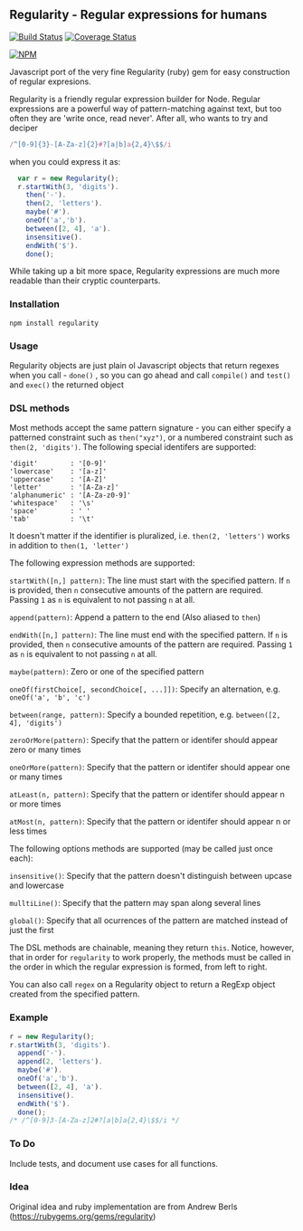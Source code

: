 ## Regularity - Regular expressions for humans
[![Build Status](https://travis-ci.org/angelsanz/regularity.svg?branch=master)](https://travis-ci.org/angelsanz/regularity)
[![Coverage Status](https://coveralls.io/repos/angelsanz/regularity/badge.svg?branch=master)](https://coveralls.io/r/angelsanz/regularity?branch=master)

[![NPM](https://nodei.co/npm/regularity.png?downloads=true&stars=true)](https://nodei.co/npm/regularity/)

Javascript port of the very fine Regularity (ruby) gem for easy construction of regular expresions.

Regularity is a friendly regular expression builder for Node. Regular expressions are a powerful way of pattern-matching against text, but too often they are 'write once, read never'. After all, who wants to try and deciper

```javascript
/^[0-9]{3}-[A-Za-z]{2}#?[a|b]a{2,4}\$$/i
```

when you could express it as:

```javascript
  var r = new Regularity();
  r.startWith(3, 'digits').
    then('-').
    then(2, 'letters').
    maybe('#').
    oneOf('a','b').
    between([2, 4], 'a').
    insensitive().
    endWith('$').
    done();
```

While taking up a bit more space, Regularity expressions are much more readable than their cryptic counterparts.

### Installation

```
npm install regularity
```

### Usage

Regularity objects are just plain ol Javascript objects that return regexes when you call - `done()` ,
  so you can go ahead and call `compile()` and `test()` and `exec()` the returned object

### DSL methods

Most methods accept the same pattern signature - you can either specify a patterned constraint such as `then("xyz")`,
or a numbered constraint such as `then(2, 'digits')`. The following special identifers are supported:

```
'digit'        : '[0-9]'
'lowercase'    : '[a-z]'
'uppercase'    : '[A-Z]'
'letter'       : '[A-Za-z]'
'alphanumeric' : '[A-Za-z0-9]'
'whitespace'   : '\s'
'space'        : ' '
'tab'          : '\t'
```

It doesn't matter if the identifier is pluralized, i.e. `then(2, 'letters')` works in addition to `then(1, 'letter')`


The following expression methods are supported:

`startWith([n,] pattern)`: The line must start with the specified pattern.
If `n` is provided, then `n` consecutive amounts of the pattern are required.
Passing `1` as `n` is equivalent to not passing `n` at all.

`append(pattern)`: Append a pattern to the end (Also aliased to `then`)

`endWith([n,] pattern)`: The line must end with the specified pattern.
If `n` is provided, then `n` consecutive amounts of the pattern are required.
Passing `1` as `n` is equivalent to not passing `n` at all.

`maybe(pattern)`: Zero or one of the specified pattern

`oneOf(firstChoice[, secondChoice[, ...]])`: Specify an alternation, e.g. `oneOf('a', 'b', 'c')`

`between(range, pattern)`: Specify a bounded repetition, e.g. `between([2, 4], 'digits')`

`zeroOrMore(pattern)`: Specify that the pattern or identifer should appear zero or many times

`oneOrMore(pattern)`: Specify that the pattern or identifer should appear one or many times

`atLeast(n, pattern)`: Specify that the pattern or identifer should appear n or more times

`atMost(n, pattern)`: Specify that the pattern or identifer should appear n or less times

The following options methods are supported (may be called just once each):

`insensitive()`: Specify that the pattern doesn't distinguish between upcase and lowercase

`mulltiLine()`: Specify that the pattern may span along several lines

`global()`: Specify that all ocurrences of the pattern are matched instead of just the first

The DSL methods are chainable, meaning they return `this`. Notice, however, that in order
for `regularity` to work properly, the methods must be called in the order in which the
regular expression is formed, from left to right.

You can also call `regex` on a Regularity object to
return a RegExp object created from the specified pattern.

### Example

```javascript
r = new Regularity();
r.startWith(3, 'digits').
  append('-').
  append(2, 'letters').
  maybe('#').
  oneOf('a','b').
  between([2, 4], 'a').
  insensitive().
  endWith('$').
  done();
/* /^[0-9]3-[A-Za-z]2#?[a|b]a{2,4}\$$/i */
```

### To Do

Include tests, and document use cases for all functions.

### Idea

Original idea and ruby implementation are from Andrew Berls (https://rubygems.org/gems/regularity)
